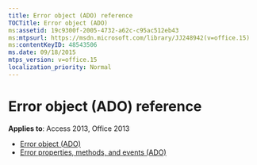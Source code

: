 ```yaml
---
title: Error object (ADO) reference
TOCTitle: Error object (ADO)
ms:assetid: 19c9300f-2005-4732-a62c-c95ac512eb43
ms:mtpsurl: https://msdn.microsoft.com/library/JJ248942(v=office.15)
ms:contentKeyID: 48543506
ms.date: 09/18/2015
mtps_version: v=office.15
localization_priority: Normal
---
```


# Error object (ADO) reference

**Applies to**: Access 2013, Office 2013

- [Error object (ADO)](error-object-ado.md)
- [Error properties, methods, and events (ADO)](error-properties-methods-and-events-ado.md)


